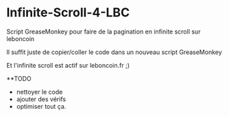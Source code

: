 Infinite-Scroll-4-LBC
=====================

Script GreaseMonkey pour faire de la pagination en infinite scroll sur leboncoin

Il suffit juste de copier/coller le code dans un nouveau script GreaseMonkey

Et l'infinite scroll est actif sur leboncoin.fr ;)


**TODO
- nettoyer le code
- ajouter des vérifs
- optimiser tout ça.
